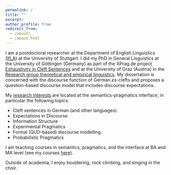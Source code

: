 ```yaml
---
permalink: /
title: ""
excerpt: 
author_profile: true
redirect_from: 
  - /about/
  - /about.html
---
```


I am a postdoctoral researcher at the Department of English Linguistics ([IfLA](https://www.ling.uni-stuttgart.de/institut/ifla/)) at the University of Stuttgart. I did my PhD in General Linguistics at the University of Göttingen (Germany) as part of the XPrag.de project [Exhaustivity in Cleft Sentences](http://www.xprag.de/?page_id=94) and at the University of Graz (Austria) in the [Research group theoretical and empirical linguistics](https://germanistik.uni-graz.at/en/research-group-theoretical-and-empirical-linguistics/). My dissertation is concerned with the discourse function of German *es*-clefts and proposes a question-based discourse model that includes discourse expectations.

My [research interests](https://swantje-toennis.github.io/research/) are located at the semantics-pragmatics interface, in particular the following topics:
* Cleft sentences in German (and other languages)
* Expectations in Discourse
* Information Structure
* Experimental Pragmatics
* Formal (QUD-based) discourse modelling
* Probabilistic Pragmatics

I am teaching courses in semantics, pragmatics, and the interface at BA and MA level (see my courses [here](https://swantje-toennis.github.io/teaching/)).

Outside of academia, I enjoy bouldering, rock climbing, and singing in the choir.



